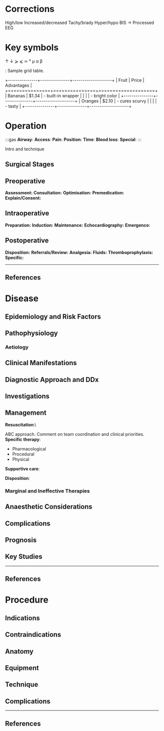 # Corrections

High/low
Increased/decreased
Tachy/brady
Hyper/hypo
BIS -> Processed EEG

# Key symbols

↑
↓
⩾
⩽
≃
°
μ
α
β

: Sample grid table.

+---------------+---------------+--------------------+
| Fruit         | Price         | Advantages         |
+===============+===============+====================+
| Bananas       | $1.34         | - built-in wrapper |
|               |               | - bright color     |
+---------------+---------------+--------------------+
| Oranges       | $2.10         | - cures scurvy     |
|               |               | - tasty            |
+---------------+---------------+--------------------+

# Operation

:::gas
**Airway**: 
**Access**: 
**Pain**: 
**Position**:
**Time**: 
**Blood loss**:
**Special**:
:::

Intro and technique

## Surgical Stages

## Preoperative

**Assessment:**
**Consultation:**
**Optimisation:**
**Premedication:**
**Explain/Consent:**

## Intraoperative

**Preparation:**
**Induction:**
**Maintenance:**
**Echocardiography:**
**Emergence:**

## Postoperative

**Disposition:**
**Referrals/Review:**
**Analgesia:**
**Fluids:**
**Thromboprophylaxis:**
**Specific:**

---

## References




# Disease


## Epidemiology and Risk Factors

## Pathophysiology

### Aetiology

## Clinical Manifestations

## Diagnostic Approach and DDx

## Investigations

## Management

**Resuscitation**:\

ABC approach. Comment on team coordination and clinical priorities.
**Specific therapy**:

* Pharmacological
* Procedural
* Physical

**Supportive care**:

**Disposition**:

### Marginal and Ineffective Therapies

## Anaesthetic Considerations

## Complications

## Prognosis

## Key Studies


---

## References




# Procedure

## Indications

## Contraindications

## Anatomy

## Equipment

## Technique

## Complications


---

## References
